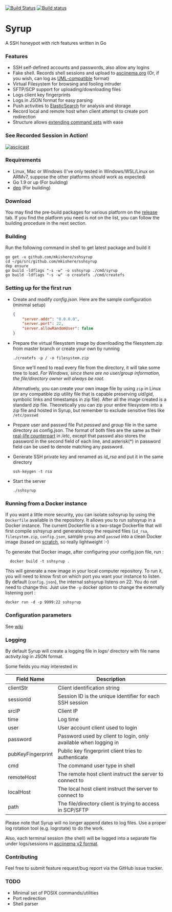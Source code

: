 [![Build Status](https://travis-ci.org/mkishere/sshsyrup.svg?branch=master)](http://travis-ci.org/mkishere/sshsyrup) [![Build status](https://ci.appveyor.com/api/projects/status/iy271guyn7ig81yn/branch/master?svg=true)](https://ci.appveyor.com/project/mkishere/sshsyrup/branch/master)
# Syrup
A SSH honeypot with rich features written in Go

### Features
- SSH self-defined accounts and passwords, also allow any logins
- Fake shell. Records shell sessions and upload to [asciinema.org](https://asciinema.org) (Or, if you wish, can log as [UML-compatible](http://user-mode-linux.sourceforge.net/old/tty_logging.html) format)
- Virtual Filesystem for browsing and fooling intruder
- SFTP/SCP support for uploading/downloading files
- Logs client key fingerprints
- Logs in JSON format for easy parsing
- Push activities to [ElasticSearch](https://www.elastic.co) for analysis and storage
- Record local and remote host when client attempt to create port redirection
- Structure allows [extending command sets](https://github.com/mkishere/sshsyrup/wiki/Writing-new-commands) with ease

### See Recorded Session in Action!
[![asciicast](https://asciinema.org/a/rgr1KyY1Xn21bXIDMKL9fkGD0.png)](https://asciinema.org/a/rgr1KyY1Xn21bXIDMKL9fkGD0)

### Requirements
- Linux, Mac or Windows (I've only tested in Windows/WSL/Linux on ARMv7, suppose the other platforms should work as expected)
- Go 1.9 or up (For building)
- [dep](https://github.com/golang/dep) (For building)

### Download
You may find the pre-build packages for various platform on the [release](https://github.com/mkishere/sshsyrup/releases) tab. If you find the platform you need is not on the list, you can follow the building procedure in the next section.

### Building
Run the following command in shell to get latest package and build it
```
go get -u github.com/mkishere/sshsyrup
cd ~/go/src/github.com/mkishere/sshsyrup
dep ensure
go build -ldflags "-s -w" -o sshsyrup ./cmd/syrup
go build -ldflags "-s -w" -o createfs ./cmd/createfs
```

### Setting up for the first run
* Create and modify _config.json_. Here are the sample configuration (minimal setup)
    ```json
    {
        "server.addr": "0.0.0.0",
        "server.port": 22,
        "server.allowRandomUser": false
    }
    ```
* Prepare the virtual filesystem image by downloading the filesystem.zip from master branch or create your own by running
   ```
   ./createfs -p / -o filesystem.zip
   ```

   Since we'll need to read every file from the directory, it will take some time to load.
   _For Windows, since there are no user/group information, the file/directory owner will always be root._

   Alternatively, you can create your own image file by using `zip` in Linux (or any compatible zip utility file that is capable preserving _uid_/_gid_, symbolic links and timestamps in zip file). After all the image created is a standard zip file. Theoretically you can zip your entire filesystem into a zip file and hosted in Syrup, but remember to exclude sensitive files like `/etc/passwd`

* Prepare user and passwd file
Put _passwd_ and _group_ file in the same directory as config.json. The format of both files are the same as their [real-life counterpart](http://www.linfo.org/etc_passwd.html) in _/etc_, except that passwd also stores the password in the second field of each line, and asterisk(*) in password field can be used to denote matching any password.
* Generate SSH private key and renamed as _id\_rsa_ and put it in the same directory
   ```
   ssh-keygen -t rsa
   ```
* Start the server
   ```
   ./sshsyrup
   ```

### Running from a Docker instance

If you want a little more security, you can isolate sshsyrup by using the `Dockerfile` available in the repository.
It allows you to run sshsyrup in a Docker instance. The current Dockerfile is a two-stage Dockerfile that will first
compile sshsyrup and generate/copy the required files (`id_rsa`, `filesystem.zip`, `config.json`, sample `group` and
`passwd` into a clean Docker image (based on [scratch](https://hub.docker.com/_/scratch/), so really lightweight :-)

To generate that Docker image, after configuring your config.json file, run :
``` 
  docker build -t sshsyrup .
```

This will generate a new image in your local computer repository. To run it, you will need to know first on which 
port you want your instance to listen. By default (`config.json`),
the internal sshsyrup listens on 22. You do not need to change this. Just use the `-p` docker option to change 
the externally listening port :

```
docker run -d -p 9999:22 sshsyrup
```

### Configuration parameters
See [wiki](https://github.com/mkishere/sshsyrup/wiki/Detail-Configuration-Parameters)
### Logging
By default Syrup will create a logging file in _logs/_ directory with file name _activity.log_ in JSON format.

Some fields you may interested in:

Field Name | Description
---------- | -----------
clientStr | Client identification string
sessionId | Session ID is the unique identifier for each SSH session
srcIP | Client IP
time | Log time
user | User account client used to login
password | Password used by client to login, only available when logging in
pubKeyFingerprint | Public key fingerprint client tries to authenticate
cmd | The command user type in shell
remoteHost | The remote host client instruct the server to connect to
localHost | The local host client instruct the server to connect to
path | The file/directory client is trying to access in SCP/SFTP

Please note that Syrup will no longer append dates to log files. Use a proper log rotation tool (e.g. logrotate) to do the work.

Also, each terminal session (the shell) will be logged into a separate file under logs/sessions in [asciinema v2 format](https://github.com/asciinema/asciinema/blob/develop/doc/asciicast-v2.md).

### Contributing
Feel free to submit feature request/bug report via the GitHub issue tracker.

### TODO
- Minimal set of POSIX commands/utilities
- Port redirection
- Shell parser
